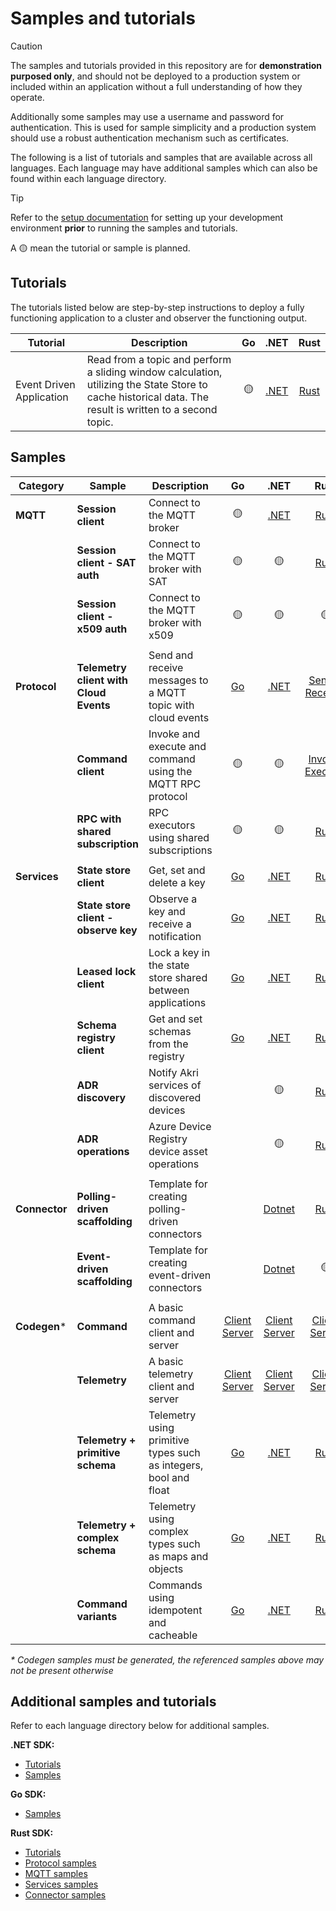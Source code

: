 # Samples and tutorials

> [!CAUTION]
>
> The samples and tutorials provided in this repository are for **demonstration purposed only**, and should not be deployed to a production system or included within an application without a full understanding of how they operate.
>
> Additionally some samples may use a username and password for authentication. This is used for sample simplicity and a production system should use a robust authentication mechanism such as certificates.

The following is a list of tutorials and samples that are available across all languages. Each language may have additional samples which can also be found within each language directory.

> [!TIP]
> Refer to the [setup documentation](/doc/setup.md) for setting up your development environment **prior** to running the samples and tutorials.

A :yellow_circle: mean the tutorial or sample is planned.

## Tutorials

The tutorials listed below are step-by-step instructions to deploy a fully functioning application to a cluster and observer the functioning output.

| Tutorial | Description | Go | .NET | Rust |
|-|-|:-:|:-:|:-:|
| Event Driven Application | Read from a topic and perform a sliding window calculation, utilizing the State Store to cache historical data. The result is written to a second topic. | :yellow_circle: | [.NET](/samples/event_driven_app) | [Rust](/samples/event_driven_app) |

## Samples

|Category | Sample | Description | Go | .NET | Rust |
|-|-|-|:-:|:-:|:-:|
| **MQTT** | **Session client** | Connect to the MQTT broker | :yellow_circle: | [.NET](/dotnet/samples/Mqtt/SessionClient) | [Rust](/rust/azure_iot_operations_mqtt/examples/simple_sample.rs) |
|| **Session client - SAT auth** | Connect to the MQTT broker with SAT | :yellow_circle: | :yellow_circle: | [Rust](/rust/azure_iot_operations_mqtt/examples/sat_auth.rs) |
|| **Session client - x509 auth** | Connect to the MQTT broker with x509 | :yellow_circle: | :yellow_circle: | :yellow_circle: |
||
| **Protocol** | **Telemetry client with Cloud Events** | Send and receive messages to a MQTT topic with cloud events | [Go](/go/samples/protocol/cloudevents) | [.NET](/dotnet/samples/Protocol/CloudEvents) | [Sender](/rust/azure_iot_operations_protocol/examples/simple_telemetry_sender.rs)</br>[Receiver](/rust/azure_iot_operations_protocol/examples/simple_telemetry_receiver.rs) |
|| **Command client** | Invoke and execute and command using the MQTT RPC protocol | :yellow_circle: | :yellow_circle: | [Invoker](/rust/azure_iot_operations_protocol/examples/simple_rpc_invoker.rs)</br>[Executor](/rust/azure_iot_operations_protocol/examples/simple_rpc_executor.rs) |
|| **RPC with shared subscription** | RPC executors using shared subscriptions | :yellow_circle: | :yellow_circle: | [Rust](/rust/azure_iot_operations_protocol/examples/rpc_executors_with_shared_subscription.rs) |
||
| **Services** | **State store client** | Get, set and delete a key | [Go](/go/samples/services/statestore) | [.NET](/dotnet/samples/Services/StateStoreClient) | [Rust](/rust/azure_iot_operations_services/examples/state_store_client.rs) |
|| **State store client - observe key** | Observe a key and receive a notification | [Go](/go/samples/services/statestore) | [.NET](/dotnet/samples/Services/StateStoreObserveKey) | [Rust](/rust/azure_iot_operations_services/examples/state_store_client.rs) |
|| **Leased lock client** | Lock a key in the state store shared between applications | [Go](/go/samples/services/leasedlock) | [.NET](/dotnet/samples/Services/LeasedLockClient) | [Rust](/rust/azure_iot_operations_services/examples/lock_client.rs) |
|| **Schema registry client** | Get and set schemas from the registry | [Go](/go/samples/services/schemaregistry) | [.NET](/dotnet/samples/Services/SchemaRegistryClient) | [Rust](/rust/azure_iot_operations_services/examples/schema_registry_client.rs) |
|| **ADR discovery** | Notify Akri services of discovered devices || :yellow_circle: | [Rust](/rust/azure_iot_operations_services/examples/adr_discovery.rs) |
|| **ADR operations** | Azure Device Registry device asset operations || :yellow_circle: | [Rust](/rust/azure_iot_operations_services/examples/adr_device_asset.rs) |
||
| **Connector** | **Polling-driven scaffolding** | Template for creating polling-driven connectors || [Dotnet](/dotnet/templates/PollingTelemetryConnector/) | [Rust](/rust/sample_applications/sample_connector_scaffolding) |
|| **Event-driven scaffolding** | Template for creating event-driven connectors || [Dotnet](/dotnet/templates/EventDrivenTelemetryConnector/) | :yellow_circle: |
||
| **Codegen*** | **Command** | A basic command client and server | [Client](/codegen/demo/go/cmdclient/)</br>[Server](/codegen/demo/go/cmdserver/) | [Client](/codegen/demo/dotnet/ProtocolCompiler.Demo/CmdClient/)</br>[Server](/codegen/demo/dotnet/ProtocolCompiler.Demo/CmdServer/) | [Client](/codegen/demo/rust/protocol_compiler_demo/cmd_client/)</br>[Server](/codegen/demo/rust/protocol_compiler_demo/cmd_server/) |
|| **Telemetry** | A basic telemetry client and server | [Client](/codegen/demo/go/telemclient/)</br>[Server](/codegen/demo/go/telemserver/) | [Client](/codegen/demo/dotnet/ProtocolCompiler.Demo/TelemClient/)</br>[Server](/codegen/demo/dotnet/ProtocolCompiler.Demo/TelemServer/) | [Client](/codegen/demo/rust/protocol_compiler_demo/telem_client/)</br>[Server](/codegen/demo/rust/protocol_compiler_demo/telem_server/) |
|| **Telemetry + primitive schema** | Telemetry using primitive types such as integers, bool and float | [Go](/codegen/test/samples/go/) | [.NET](/codegen/test/samples/dotnet/) | [Rust](/codegen/test/samples/rust/) |
|| **Telemetry + complex schema** | Telemetry using complex types such as maps and objects | [Go](/codegen/test/samples/go/) | [.NET](/codegen/test/samples/dotnet/) | [Rust](/codegen/test/samples/rust/) |
|| **Command variants** | Commands using idempotent and cacheable | [Go](/codegen/test/samples/go/) | [.NET](/codegen/test/samples/dotnet/) | [Rust](/codegen/test/samples/rust/) |

_* Codegen samples must be generated, the referenced samples above may not be present otherwise_

## Additional samples and tutorials

Refer to each language directory below for additional samples.

**.NET SDK:**

* [Tutorials](/dotnet/samples/applications)
* [Samples](/dotnet/samples)

**Go SDK:**

<!-- * [Tutorials](/go/samples/application) -->
* [Samples](/go/samples)

**Rust SDK:**

* [Tutorials](/rust/sample_applications)
* [Protocol samples](/rust/azure_iot_operations_protocol/examples/)
* [MQTT samples](/rust/azure_iot_operations_mqtt/examples/)
* [Services samples](/rust/azure_iot_operations_services/examples/)
* [Connector samples](/rust/azure_iot_operations_connector/examples/)
